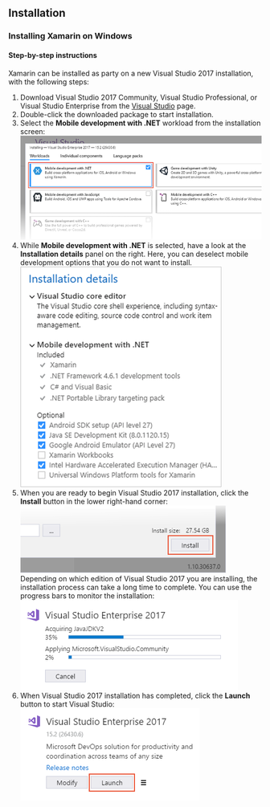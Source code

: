 ## Installation
### Installing Xamarin on Windows
#### Step-by-step instructions
Xamarin can be installed as party on a new Visual Studio 2017 installation, with the following steps:
1. Download Visual Studio 2017 Community, Visual Studio Professional, or Visual Studio Enterprise from the [Visual Studio](https://visualstudio.microsoft.com/vs/) page.
2. Double-click the downloaded package to start installation.
3. Select the **Mobile development with .NET** workload from the installation screen:
![](https://github.com/ceteongvanness/SP_XamarinWorkshop/blob/master/Images/A1.png)
4. While **Mobile development with .NET** is selected, have a look at the **Installation details** panel on the right. Here, you can deselect mobile development options that you do not want to install.
![](https://github.com/ceteongvanness/SP_XamarinWorkshop/blob/master/Images/A2.png)
5. When you are ready to begin Visual Studio 2017 installation, click the **Install** button in the lower right-hand corner:
![](https://github.com/ceteongvanness/SP_XamarinWorkshop/blob/master/Images/A3.png)
Depending on which edition of Visual Studio 2017 you are installing, the installation process can take a long time to complete. You can use the progress bars to monitor the installation:
![](https://github.com/ceteongvanness/SP_XamarinWorkshop/blob/master/Images/A4.png)
6. When Visual Studio 2017 installation has completed, click the **Launch** button to start Visual Studio:
![](https://github.com/ceteongvanness/SP_XamarinWorkshop/blob/master/Images/A5.png)


